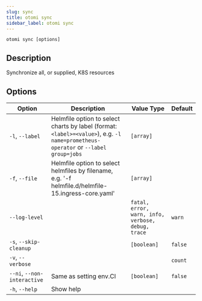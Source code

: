 ```yaml
---
slug: sync
title: otomi sync
sidebar_label: otomi sync
---
```


`otomi sync [options]`

## Description

Synchronize all, or supplied, K8S resources

## Options

| Option | Description | Value Type | Default |
| --- | --- | --- | --- |
| `-l`, `--label` | Helmfile option to select charts by label (format: `<label>=<value>`), e.g. `-l name=prometheus-operator` or `--label group=jobs` | `[array]` |  |
| `-f`, `--file` | Helmfile option to select helmfiles by filename, e.g. '-f helmfile.d/helmfile-15.ingress-core.yaml' | `[array]` |  |
| `--log-level` |  | `fatal, error, warn, info, verbose, debug, trace` | `warn` |
| `-s`, `--skip-cleanup` |  | `[boolean]` | `false` |
| `-v`, `--verbose` |  |  | `count` |
| `--ni`, `--non-interactive` | Same as setting env.CI | `[boolean]` | `false` |
| `-h`, `--help` | Show help |  |  |
